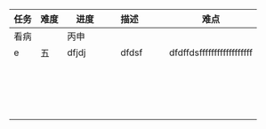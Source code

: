 |任务|难度|　进度　　|描述          |难点        |
|:---|:---|:---|:---|---------------|
|看病||丙申 || |  
|e|五| dfjdj|dfdsf　　| dfdffdsffffffffffffffffff |
||| |　　|  |
||| |　　|  |
||| |　　|  |
||| |　　|  |
